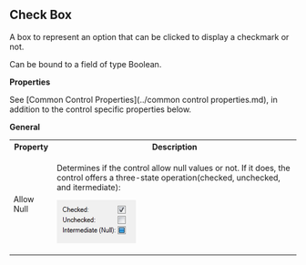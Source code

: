 ## Check Box

A box to represent an option that can be clicked to display a checkmark or not.

Can be bound to a field of type Boolean.

**Properties**

See [Common Control Properties](../common control properties.md), in addition to the control specific properties below.

**General**

<table style="WIDTH: 100%">

<tbody>

<tr>

<th>Property</th>

<th>Description</th>

</tr>

<tr>

<td>Allow Null</td>

<td>

Determines if the control allow null values or not. If it does, the control offers a three-state operation(checked, unchecked, and itermediate):

![ID585AAD229306415A.png](media/ID585AAD229306415A.png)

</td>

</tr>

</tbody>

</table>